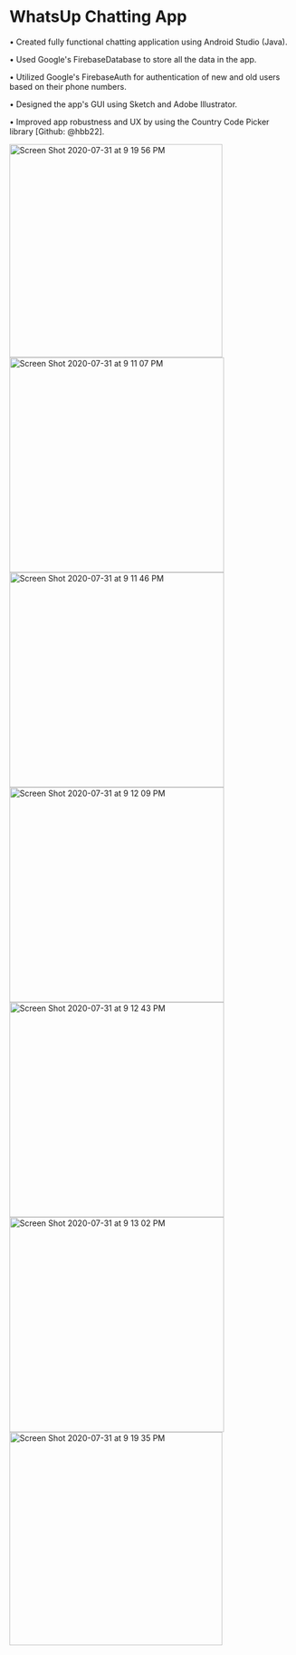 # WhatsUp Chatting App

• Created fully functional chatting application using Android Studio (Java).

• Used Google's FirebaseDatabase to store all the data in the app.

• Utilized Google's FirebaseAuth for authentication of new and old users based on their phone numbers.

• Designed the app's GUI using Sketch and Adobe Illustrator.

• Improved app robustness and UX by using the Country Code Picker library [Github: @hbb22].



<img width="376" alt="Screen Shot 2020-07-31 at 9 19 56 PM" src="https://user-images.githubusercontent.com/51538046/89105547-048a3680-d3f0-11ea-95b8-0ca2ffc18877.png"> <img width="379" alt="Screen Shot 2020-07-31 at 9 11 07 PM" src="https://user-images.githubusercontent.com/51538046/89105561-1b308d80-d3f0-11ea-8b2e-fdae39be8382.png"><img width="379" alt="Screen Shot 2020-07-31 at 9 11 46 PM" src="https://user-images.githubusercontent.com/51538046/89105573-356a6b80-d3f0-11ea-8760-1fcdbefb170f.png">
<img width="379" alt="Screen Shot 2020-07-31 at 9 12 09 PM" src="https://user-images.githubusercontent.com/51538046/89105574-36030200-d3f0-11ea-8559-3191f88c3e07.png"><img width="379" alt="Screen Shot 2020-07-31 at 9 12 43 PM" src="https://user-images.githubusercontent.com/51538046/89105576-37342f00-d3f0-11ea-8696-945863ffee7a.png"><img width="379" alt="Screen Shot 2020-07-31 at 9 13 02 PM" src="https://user-images.githubusercontent.com/51538046/89105577-37342f00-d3f0-11ea-92a4-52cc3d6f02ba.png">
<img width="376" alt="Screen Shot 2020-07-31 at 9 19 35 PM" src="https://user-images.githubusercontent.com/51538046/89105579-37ccc580-d3f0-11ea-9615-c4b0e6d8f6bd.png">


